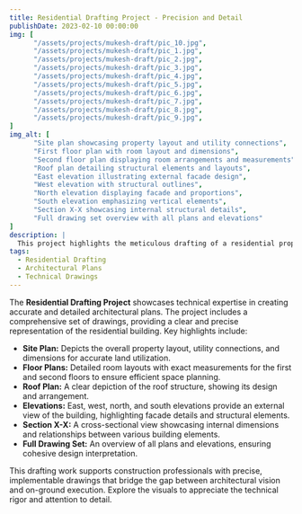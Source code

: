 ```yaml
---
title: Residential Drafting Project - Precision and Detail
publishDate: 2023-02-10 00:00:00
img: [
      "/assets/projects/mukesh-draft/pic_10.jpg",
      "/assets/projects/mukesh-draft/pic_1.jpg",
      "/assets/projects/mukesh-draft/pic_2.jpg",
      "/assets/projects/mukesh-draft/pic_3.jpg",
      "/assets/projects/mukesh-draft/pic_4.jpg",
      "/assets/projects/mukesh-draft/pic_5.jpg",
      "/assets/projects/mukesh-draft/pic_6.jpg",
      "/assets/projects/mukesh-draft/pic_7.jpg",
      "/assets/projects/mukesh-draft/pic_8.jpg",
      "/assets/projects/mukesh-draft/pic_9.jpg",
]
img_alt: [
      "Site plan showcasing property layout and utility connections",
      "First floor plan with room layout and dimensions",
      "Second floor plan displaying room arrangements and measurements",
      "Roof plan detailing structural elements and layouts",
      "East elevation illustrating external facade design",
      "West elevation with structural outlines",
      "North elevation displaying facade and proportions",
      "South elevation emphasizing vertical elements",
      "Section X-X showcasing internal structural details",
      "Full drawing set overview with all plans and elevations"
]
description: |
  This project highlights the meticulous drafting of a residential property, focusing on precision and clarity in architectural plans. The drafting work ensures adherence to construction standards and facilitates seamless project execution.
tags:
  - Residential Drafting
  - Architectural Plans
  - Technical Drawings
---
```


The **Residential Drafting Project** showcases technical expertise in creating accurate and detailed architectural plans. The project includes a comprehensive set of drawings, providing a clear and precise representation of the residential building. Key highlights include:

- **Site Plan:** Depicts the overall property layout, utility connections, and dimensions for accurate land utilization.
- **Floor Plans:** Detailed room layouts with exact measurements for the first and second floors to ensure efficient space planning.
- **Roof Plan:** A clear depiction of the roof structure, showing its design and arrangement.
- **Elevations:** East, west, north, and south elevations provide an external view of the building, highlighting facade details and structural elements.
- **Section X-X:** A cross-sectional view showcasing internal dimensions and relationships between various building elements.
- **Full Drawing Set:** An overview of all plans and elevations, ensuring cohesive design interpretation.

This drafting work supports construction professionals with precise, implementable drawings that bridge the gap between architectural vision and on-ground execution. Explore the visuals to appreciate the technical rigor and attention to detail.